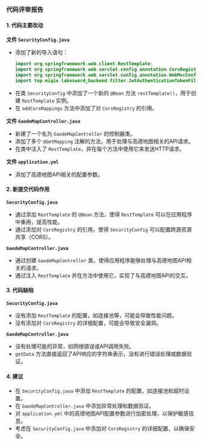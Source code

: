 ### 代码评审报告

#### 1. 代码主要改动

**文件 `SecurityConfig.java`**

- 添加了新的导入语句：
  ```java
  import org.springframework.web.client.RestTemplate;
  import org.springframework.web.servlet.config.annotation.CorsRegistry;
  import org.springframework.web.servlet.config.annotation.WebMvcConfigurer;
  import top.miqiu.lakesword_backend.filter.JwtAuthenticationTokenFilter;
  ```
- 在类 `SecurityConfig` 中添加了一个新的 `@Bean` 方法 `restTemplate()`，用于创建 `RestTemplate` 实例。
- 在 `addCorsMappings` 方法中添加了对 `CorsRegistry` 的引用。

**文件 `GaodeMapController.java`**

- 新建了一个名为 `GaodeMapController` 的控制器类。
- 添加了多个 `@GetMapping` 注解的方法，用于处理与高德地图相关的API请求。
- 在类中注入了 `RestTemplate`，并在每个方法中使用它来发送HTTP请求。

**文件 `application.yml`**

- 添加了高德地图API相关的配置参数。

#### 2. 新提交代码作用

**`SecurityConfig.java`**

- 通过添加 `RestTemplate` 的 `@Bean` 方法，使得 `RestTemplate` 可以在应用程序中重用，提高性能。
- 通过添加对 `CorsRegistry` 的引用，使得 `SecurityConfig` 可以配置跨源资源共享（CORS）。

**`GaodeMapController.java`**

- 通过创建 `GaodeMapController` 类，使得应用程序能够处理与高德地图API相关的请求。
- 通过注入 `RestTemplate` 并在方法中使用它，实现了与高德地图API的交互。

#### 3. 代码缺陷

**`SecurityConfig.java`**

- 没有添加 `RestTemplate` 的配置，如连接池等，可能会导致性能问题。
- 没有添加对 `CorsRegistry` 的详细配置，可能会导致安全漏洞。

**`GaodeMapController.java`**

- 没有处理可能的异常，如网络错误或API调用失败。
- `getData` 方法直接返回了API响应的字符串表示，没有进行错误处理或数据验证。

#### 4. 建议

- 在 `SecurityConfig.java` 中添加 `RestTemplate` 的配置，如连接池和超时设置。
- 在 `GaodeMapController.java` 中添加异常处理和数据验证。
- 对 `application.yml` 中的高德地图API配置参数进行加密处理，以保护敏感信息。
- 考虑在 `SecurityConfig.java` 中添加对 `CorsRegistry` 的详细配置，以确保安全。